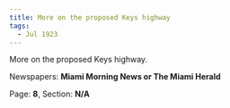 ```yaml
---  
title: More on the proposed Keys highway  
tags:  
  - Jul 1923  
---  
```

  
More on the proposed Keys highway.  
  
Newspapers: **Miami Morning News or The Miami Herald**  
  
Page: **8**, Section: **N/A** 
